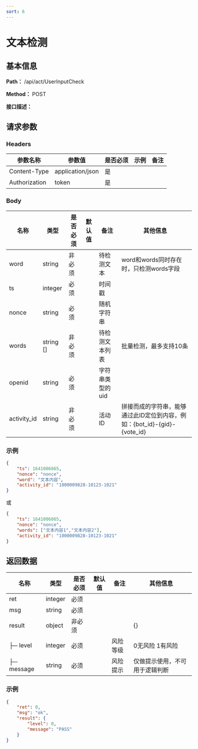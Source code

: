 ```yaml
---
sort: 6
---
```


# 文本检测

## 基本信息

**Path：** /api/act/UserInputCheck

**Method：** POST

**接口描述：**

## 请求参数

### Headers

| 参数名称          | 参数值              | 是否必须 | 示例 | 备注 |
|---------------|------------------|------|----|----|
| Content-Type  | application/json | 是    |    |    |
| Authorization | token            | 是    |    |    |

### Body

| 名称          | 类型      | 是否必须 | 默认值 | 备注             | 其他信息            |
|-------------|---------|------|-----|----------------|-----------------|
| word        | string  | 非必须   |     | 待检测文本     | word和words同时存在时，只检测words字段  |
| ts          | integer | 必须   |     | 时间戳            |                 |
| nonce       | string  | 必须   |     | 随机字符串          |                 |
| words       | string []  | 非必须   |     | 待检测文本列表     | 批量检测，最多支持10条  |
| openid       | string | 必须   |     | 字符串类型的uid     |                 |
| activity_id  | string | 非必须   |     | 活动ID | 拼接而成的字符串，能够通过此ID定位到内容，例如：{bot_id}-{gid}-{vote_id}  |

### 示例
```json
{
    "ts": 1641006865,
    "nonce": "nonce",
    "word": "文本内容",
    "activity_id": "1000009828-10123-1021"
}
```
或
```json
{
    "ts": 1641006865,
    "nonce": "nonce",
    "words": ["文本内容1","文本内容2"],
    "activity_id": "1000009828-10123-1021"
}
```


## 返回数据

| 名称                     | 类型      | 是否必须 | 默认值 | 备注     | 其他信息             |
|------------------------|---------|------|-----|--------|------------------|
| ret                    | integer | 必须   |     |       |                  |
| msg                    | string  | 必须   |     |       |                  |
| result                   | object  | 非必须  |     |        | {}               |
| ├─ level               | integer | 必须  |     | 风险等级 |        0无风险 1有风险          |
| ├─ message             | string | 必须  |     | 风险提示 | 仅做提示使用，不可用于逻辑判断     |

### 示例
```json
{
    "ret": 0,
    "msg": "ok",
    "result": {
        "level": 0,
        "message": "PASS"
    }
}
```